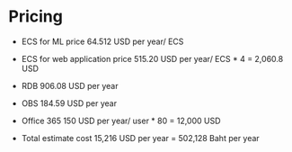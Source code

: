 # Pricing



* ECS for ML price 64.512 USD per year/ ECS​
* ECS for web application price 515.20 USD per year/ ECS \* 4 = 2,060.8 USD​
* RDB 906.08 USD per year​
* OBS 184.59 USD per year​
* Office 365 150 USD per year/ user \* 80 = 12,000 USD​



* Total estimate cost 15,216 USD per year = 502,128 Baht per year​
